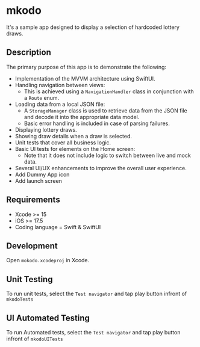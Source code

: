 # mkodo

It's a sample app designed to display a selection of hardcoded lottery draws.


## Description

The primary purpose of this app is to demonstrate the following:

* Implementation of the MVVM architecture using SwiftUI.
* Handling navigation between views:
    * This is achieved using a `NavigationHandler` class in conjunction with a `Route` enum.
* Loading data from a local JSON file:
    * A `StorageManager` class is used to retrieve data from the JSON file and decode it into the appropriate data model.
    * Basic error handling is included in case of parsing failures.
* Displaying lottery draws.
* Showing draw details when a draw is selected.
* Unit tests that cover all business logic.
* Basic UI tests for elements on the Home screen:
    * Note that it does not include logic to switch between live and mock data.
* Several UI/UX enhancements to improve the overall user experience.
* Add Dummy App icon 
* Add launch screen

## Requirements

* Xcode >= 15
* iOS >= 17.5
* Coding language = Swift & SwiftUI

## Development

Open `mokodo.xcodeproj` in Xcode.


## Unit Testing

To run unit tests, select the `Test navigator` and tap play button infront of `mkodoTests`


## UI Automated Testing

To run Automated tests, select the `Test navigator` and tap play button infront of `mkodoUITests`
